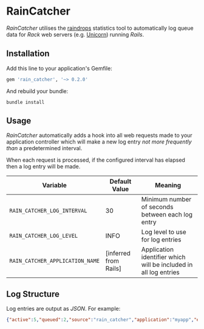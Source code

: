 # RainCatcher

_RainCatcher_ utilises the [raindrops](https://bogomips.org/raindrops/) statistics tool to automatically log queue data for _Rack_ web servers (e.g. [Unicorn](https://bogomips.org/unicorn/)) running _Rails_.

## Installation

Add this line to your application's Gemfile:

```ruby
gem 'rain_catcher', '~> 0.2.0'
```

And rebuild your bundle:
```
bundle install
```

## Usage

_RainCatcher_ automatically adds a hook into all web requests made to your application controller which will make a new log entry _not more frequently than_ a predetermined interval.

When each request is processed, if the configured interval has elapsed then a log entry will be made.

| Variable | Default Value | Meaning |
|-|-|-|
| `RAIN_CATCHER_LOG_INTERVAL` | 30 | Minimum number of seconds between each log entry |
| `RAIN_CATCHER_LOG_LEVEL` | INFO | Log level to use for log entries |
| `RAIN_CATCHER_APPLICATION_NAME` | [inferred from Rails] | Application identifier which will be included in all log entries |

## Log Structure

Log entries are output as _JSON_. For example:

```json
{"active":5,"queued":2,"source":"rain_catcher","application":"myapp","environment":"production"}
```
